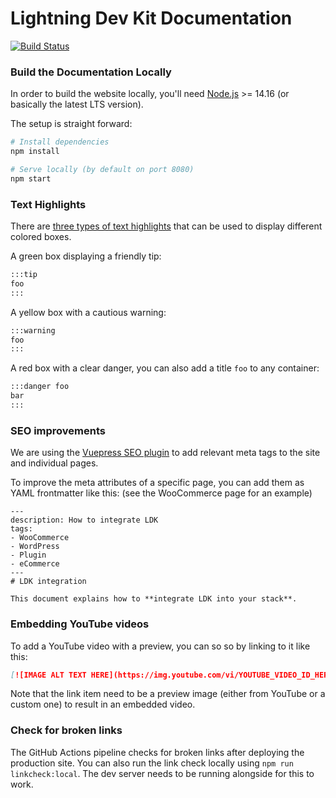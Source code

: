 # Lightning Dev Kit Documentation

[![Build Status](https://github.com/lightningdevkit/lightningdevkit.org/workflows/Build/badge.svg)](https://github.com/lightningdevkit/lightningdevkit.org/actions?query=workflow%3A%22Build%22)

### Build the Documentation Locally

In order to build the website locally, you'll need [Node.js](https://nodejs.org/) >= 14.16 (or basically the latest LTS version).

The setup is straight forward:

```bash
# Install dependencies
npm install

# Serve locally (by default on port 8080)
npm start
```

### Text Highlights

There are [three types of text highlights](https://vuepress.vuejs.org/guide/markdown.html#custom-containers) that can be used to display different colored boxes.

A green box displaying a friendly tip:

```md
:::tip
foo
:::
```

A yellow box with a cautious warning:

```md
:::warning
foo
:::
```

A red box with a clear danger, you can also add a title `foo` to any container:

```md
:::danger foo
bar
:::
```

### SEO improvements

We are using the [Vuepress SEO plugin](https://www.npmjs.com/package/vuepress-plugin-seo) to add relevant meta tags to the site and individual pages.

To improve the meta attributes of a specific page, you can add them as YAML frontmatter like this: (see the WooCommerce page for an example)

```text
---
description: How to integrate LDK
tags:
- WooCommerce
- WordPress
- Plugin
- eCommerce
---
# LDK integration

This document explains how to **integrate LDK into your stack**.
```

### Embedding YouTube videos

To add a YouTube video with a preview, you can so so by linking to it like this:

```md
[![IMAGE ALT TEXT HERE](https://img.youtube.com/vi/YOUTUBE_VIDEO_ID_HERE/mqdefault.jpg)](https://www.youtube.com/watch?v=YOUTUBE_VIDEO_ID_HERE)
```

Note that the link item need to be a preview image (either from YouTube or a custom one) to result in an embedded video.

### Check for broken links

The GitHub Actions pipeline checks for broken links after deploying the production site.
You can also run the link check locally using `npm run linkcheck:local`.
The dev server needs to be running alongside for this to work.
